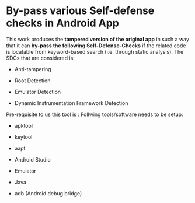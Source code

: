 # By-pass various Self-defense checks in Android App


This work produces the **tampered version of the original app** in such a way that it can **by-pass the following Self-Defense-Checks** if the related code is locatable from keyword-based search (i.e. through static analysis). The SDCs that are considered is:    

- Anti-tampering  
- Root Detection  

- Emulator Detection  

- Dynamic Instrumentation Framework Detection  

Pre-requisite to us this tool is :
Follwing tools/software needs to be setup:  


- apktool  

- keytool  

- aapt  

- Android Studio  

- Emulator  

- Java  

- adb (Android debug bridge)

